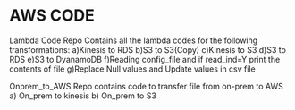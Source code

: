 # AWS CODE
Lambda Code Repo Contains all the lambda codes for the following transformations:
a)Kinesis to RDS
b)S3 to S3(Copy)
c)Kinesis to S3
d)S3 to RDS
e)S3 to DyanamoDB
f)Reading config_file and if read_ind=Y print the contents of file
g)Replace Null values and Update values in csv file

Onprem_to_AWS Repo contains code to transfer file from on-prem to AWS
a) On_prem to kinesis 
b) On_prem to S3
